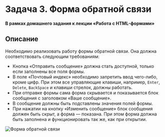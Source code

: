 # Задача 3. Форма обратной связи

#### В рамках домашнего задания к лекции «Работа с HTML-формами»

## Описание

Необходимо реализовать работу формы обратной связи. Она должна соответствовать следующим требованиям:

- Кнопка «Отправить сообщение» должна стать доступной, только если заполнены все поля формы.
- В поле «Почтовый индекс» необходимо запретить ввод чего-либо, кроме цифр. При этом все управляющие клавиши, например, `Enter`,  `Delete`, `BackSpace` и клавиши стрелок, должны работать.
- При отправке формы сама форма скрывается и показывается блок сообщения с заголовком «Ваше сообщение».
- В сообщение должны быть подставлены значения полей формы.
- При нажатии на кнопку «Изменить сообщение» блок сообщения должен быть скрыт, а форма — показана. При этом форма должна быть заполнена и функционировать так же, как при открытии.

![Форма обратной связи](./res/feedback.png)

